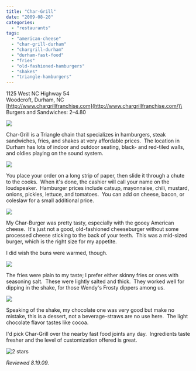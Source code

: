 ```yaml
---
title: "Char-Grill"
date: "2009-08-20"
categories:
  - "restaurants"
tags:
  - "american-cheese"
  - "char-grill-durham"
  - "chargrill-durham"
  - "durham-fast-food"
  - "fries"
  - "old-fashioned-hamburgers"
  - "shakes"
  - "triangle-hamburgers"
---
```


1125 West NC Highway 54\
Woodcroft, Durham, NC\
[http://www.chargrillfranchise.com](http://www.chargrillfranchise.com/)\
Burgers and Sandwiches: $2–$4.80

![](http://www.thegourmez.com/gourmez/photos/chargrill2.jpg)

Char-Grill is a Triangle chain that specializes in hamburgers, steak sandwiches, fries, and shakes at very affordable prices.  The location in Durham has lots of indoor and outdoor seating, black- and red-tiled walls, and oldies playing on the sound system.

![](http://www.thegourmez.com/gourmez/photos/chargrill1.jpg)

You place your order on a long strip of paper, then slide it through a chute to the cooks.  When it's done, the cashier will call your name on the loudspeaker.  Hamburger prices include catsup, mayonnaise, chili, mustard, onions, pickles, lettuce, and tomatoes.  You can add on cheese, bacon, or coleslaw for a small additional price.

![](http://www.thegourmez.com/gourmez/photos/charburger.jpg)

My Char-Burger was pretty tasty, especially with the gooey American cheese.  It's just not a good, old-fashioned cheeseburger without some processed cheese sticking to the back of your teeth.  This was a mid-sized burger, which is the right size for my appetite.

I did wish the buns were warmed, though.

![](http://www.thegourmez.com/gourmez/photos/chargrillfries.jpg)

The fries were plain to my taste; I prefer either skinny fries or ones with seasoning salt.  These were lightly salted and thick.  They worked well for dipping in the shake, for those Wendy's Frosty dippers among us.

![](http://www.thegourmez.com/gourmez/photos/chargrillshake.jpg)

Speaking of the shake, my chocolate one was very good but make no mistake, this is a dessert, not a beverage-straws are no use here.  The light chocolate flavor tastes like cocoa.

I'd pick Char-Grill over the nearby fast food joints any day.  Ingredients taste fresher and the level of customization offered is great.




<div class="caption">

![2 stars](http://s3.amazonaws.com/thegourmez-wpmedia/2009/02/rating_chicken11.gif "rating_chicken11")</div>


_Reviewed 8.19.09._
